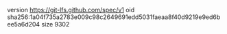 version https://git-lfs.github.com/spec/v1
oid sha256:1a04f735a2783e009c98c2649691edd5031faeaa8f40d9219e9ed6bee5a6d204
size 9302
